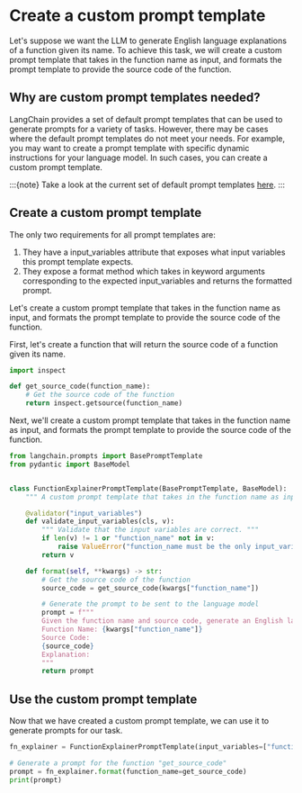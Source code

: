 # Create a custom prompt template

Let's suppose we want the LLM to generate English language explanations of a function given its name. To achieve this task, we will create a custom prompt template that takes in the function name as input, and formats the prompt template to provide the source code of the function.

## Why are custom prompt templates needed?

LangChain provides a set of default prompt templates that can be used to generate prompts for a variety of tasks. However, there may be cases where the default prompt templates do not meet your needs. For example, you may want to create a prompt template with specific dynamic instructions for your language model. In such cases, you can create a custom prompt template.

:::{note}
Take a look at the current set of default prompt templates [here](../getting_started.md).
:::
<!-- TODO(shreya): Add correct link here. -->

## Create a custom prompt template

The only two requirements for all prompt templates are:

1. They have a input_variables attribute that exposes what input variables this prompt template expects.
2. They expose a format method which takes in keyword arguments corresponding to the expected input_variables and returns the formatted prompt.

Let's create a custom prompt template that takes in the function name as input, and formats the prompt template to provide the source code of the function.

First, let's create a function that will return the source code of a function given its name.

```python
import inspect

def get_source_code(function_name):
    # Get the source code of the function
    return inspect.getsource(function_name)
```

Next, we'll create a custom prompt template that takes in the function name as input, and formats the prompt template to provide the source code of the function.

```python
from langchain.prompts import BasePromptTemplate
from pydantic import BaseModel


class FunctionExplainerPromptTemplate(BasePromptTemplate, BaseModel):
    """ A custom prompt template that takes in the function name as input, and formats the prompt template to provide the source code of the function. """

    @validator("input_variables")
    def validate_input_variables(cls, v):
        """ Validate that the input variables are correct. """
        if len(v) != 1 or "function_name" not in v:
            raise ValueError("function_name must be the only input_variable.")
        return v

    def format(self, **kwargs) -> str:
        # Get the source code of the function
        source_code = get_source_code(kwargs["function_name"])

        # Generate the prompt to be sent to the language model
        prompt = f"""
        Given the function name and source code, generate an English language explanation of the function.
        Function Name: {kwargs["function_name"]}
        Source Code:
        {source_code}
        Explanation:
        """
        return prompt
```

## Use the custom prompt template

Now that we have created a custom prompt template, we can use it to generate prompts for our task.

```python
fn_explainer = FunctionExplainerPromptTemplate(input_variables=["function_name"])

# Generate a prompt for the function "get_source_code"
prompt = fn_explainer.format(function_name=get_source_code)
print(prompt)
```
